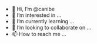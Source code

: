 - 👋 Hi, I’m @canibe
- 👀 I’m interested in ...
- 🌱 I’m currently learning ...
- 💞️ I’m looking to collaborate on ...
- 📫 How to reach me ...

<!---
canibe/canibe is a ✨ special ✨ repository because its `README.md` (this file) appears on your GitHub profile.
You can click the Preview link to take a look at your changes.
--->

